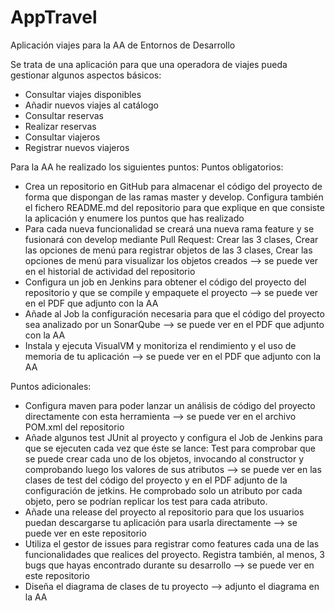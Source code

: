 # AppTravel
Aplicación viajes para la AA de Entornos de Desarrollo

Se trata de una aplicación para que una operadora de viajes pueda gestionar algunos aspectos básicos:
- Consultar viajes disponibles
- Añadir nuevos viajes al catálogo
- Consultar reservas
- Realizar reservas
- Consultar viajeros
- Registrar nuevos viajeros

Para la AA he realizado los siguientes puntos:
Puntos obligatorios:
- Crea un repositorio en GitHub para almacenar el código del proyecto de forma que dispongan de las ramas master y develop. Configura también el fichero README.md del repositorio para que explique en que consiste la aplicación y enumere los puntos que has realizado
- Para cada nueva funcionalidad se creará una nueva rama feature y se fusionará con develop mediante Pull Request: Crear las 3 clases, Crear las opciones de menú para registrar objetos de las 3 clases, Crear las opciones de menú para visualizar los objetos creados --> se puede ver en el historial de actividad del repositorio
- Configura un job en Jenkins para obtener el código del proyecto del repositorio y que se compile y empaquete el proyecto --> se puede ver en el PDF que adjunto con la AA
- Añade al Job la configuración necesaria para que el código del proyecto sea analizado por un SonarQube --> se puede ver en el PDF que adjunto con la AA
- Instala y ejecuta VisualVM y monitoriza el rendimiento y el uso de memoria de tu aplicación --> se puede ver en el PDF que adjunto con la AA

Puntos adicionales:
- Configura maven para poder lanzar un análisis de código del proyecto directamente con esta herramienta --> se puede ver en el archivo POM.xml del repositorio
- Añade algunos test JUnit al proyecto y configura el Job de Jenkins para que se ejecuten cada vez que éste se lance: Test para comprobar que se puede crear cada uno de los objetos, invocando al constructor y comprobando luego los valores de sus atributos --> se puede ver en las clases de test del código del proyecto y en el PDF adjunto de la configuración de jetkins. He comprobado solo un atributo por cada objeto, pero se podrían replicar los test para cada atributo.
- Añade una release del proyecto al repositorio para que los usuarios puedan descargarse tu aplicación para usarla directamente --> se puede ver en este repositorio
- Utiliza el gestor de issues para registrar como features cada una de las funcionalidades que realices del proyecto. Registra también, al menos, 3 bugs que hayas encontrado durante su desarrollo --> se puede ver en este repositorio
- Diseña el diagrama de clases de tu proyecto --> adjunto el diagrama en la AA
